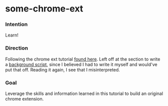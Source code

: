 # some-chrome-ext

### Intention

Learn!
### Direction

Following the chrome ext tutorial [found here](https://developer.chrome.com/docs/extensions/mv2/getstarted/).
Left off at the section to write a [background script](https://developer.chrome.com/docs/extensions/mv2/getstarted/), since I believed I had to write it myself and would've put that off. Reading it again, I see that I misinterpreted.
### Goal

Leverage the skills and information learned in this tutorial to build an original chrome extension.
